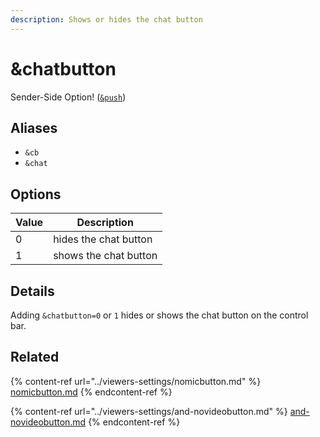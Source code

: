 ```yaml
---
description: Shows or hides the chat button
---
```


# \&chatbutton

Sender-Side Option! ([`&push`](../source-settings/push.md))

## Aliases

* `&cb`
* `&chat`

## Options

| Value | Description           |
| ----- | --------------------- |
| 0     | hides the chat button |
| 1     | shows the chat button |

## Details

Adding `&chatbutton=0` or `1` hides or shows the chat button on the control bar.

## Related

{% content-ref url="../viewers-settings/nomicbutton.md" %}
[nomicbutton.md](../viewers-settings/nomicbutton.md)
{% endcontent-ref %}

{% content-ref url="../viewers-settings/and-novideobutton.md" %}
[and-novideobutton.md](../viewers-settings/and-novideobutton.md)
{% endcontent-ref %}
